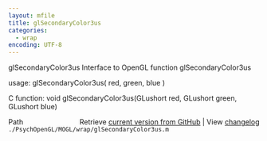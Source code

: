 ```yaml
---
layout: mfile
title: glSecondaryColor3us
categories:
  - wrap
encoding: UTF-8
---
```


glSecondaryColor3us  Interface to OpenGL function glSecondaryColor3us

usage:  glSecondaryColor3us\( red, green, blue \)

C function:  void glSecondaryColor3us\(GLushort red, GLushort green, GLushort blue\)


<div class="code_header" style="text-align:right;">
  <span style="float:left;">Path&nbsp;&nbsp;</span> <span class="counter">Retrieve <a href=
  "https://raw.github.com/Psychtoolbox-3/Psychtoolbox-3/beta/./PsychOpenGL/MOGL/wrap/glSecondaryColor3us.m">current version from GitHub</a> | View <a href=
  "https://github.com/Psychtoolbox-3/Psychtoolbox-3/commits/beta/./PsychOpenGL/MOGL/wrap/glSecondaryColor3us.m">changelog</a></span>
</div>
<div class="code">
  <code>./PsychOpenGL/MOGL/wrap/glSecondaryColor3us.m</code>
</div>
